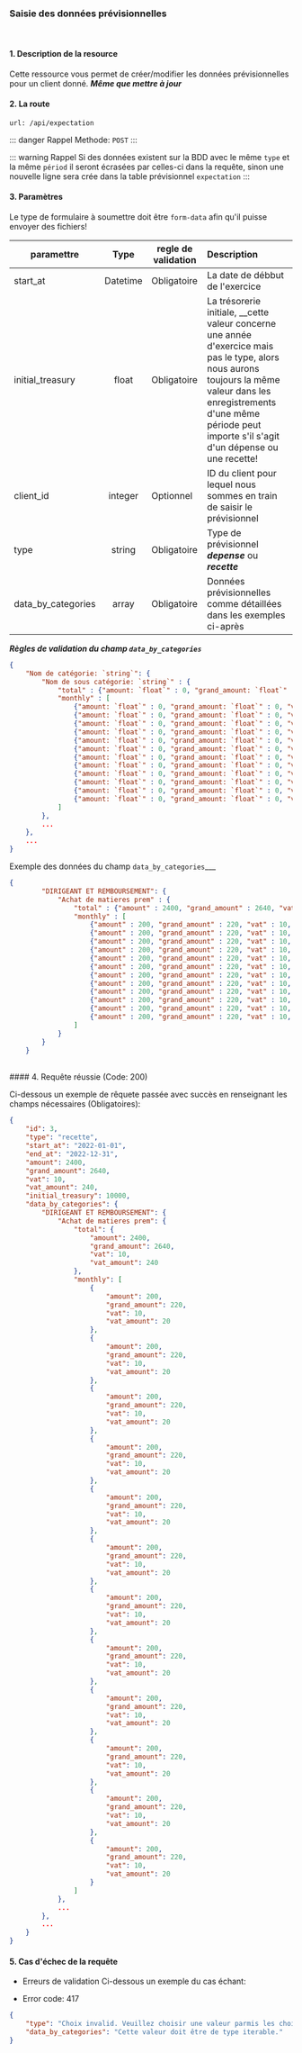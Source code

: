 ### Saisie des données prévisionnelles

<br />

#### 1. Description de la resource

Cette ressource vous permet de créer/modifier les données prévisionnelles pour un client donné.
___Même que mettre à jour___


#### 2. La route
```
url: /api/expectation
```

::: danger Rappel
Methode:  `POST`
:::


::: warning Rappel
Si des données existent sur la BDD avec le même `type` et la même `périod` il seront écrasées par celles-ci dans la requête, sinon une nouvelle ligne sera crée dans la table prévisionnel `expectation`
:::

#### 3. Paramètres

Le type de formulaire à soumettre doit être `form-data` afin qu'il puisse envoyer des fichiers!

| paramettre | Type | regle de validation | Description |
| -------------------- | :---------: | ------------------------------------------------------------------------------------------------------------ | :-------------------------------------------------------------------------------------------------------- |
| start_at | Datetime | Obligatoire | La date de débbut de l'exercice |
| initial_treasury | float | Obligatoire | La trésorerie initiale, __cette valeur concerne une année d'exercice mais pas le type, alors nous aurons toujours la même valeur dans les enregistrements d'une même période peut importe s'il s'agit d'un dépense ou une recette!|
| client_id | integer | Optionnel | ID du client pour lequel nous sommes en train de saisir le prévisionnel |
| type | string | Obligatoire | Type de prévisionnel ***depense*** ou ***recette*** |
| data_by_categories | array | Obligatoire | Données prévisionnelles comme détaillées dans les exemples ci-après |


___Règles de validation du champ `data_by_categories`___
```json
{
    "Nom de catégorie: `string`": {
        "Nom de sous catégorie: `string`" : {
            "total" : {"amount: `float`" : 0, "grand_amount: `float`" : 0, "vat: `float`" : 0, "vat_amount: `float`" : 0},
            "monthly" : [
                {"amount: `float`" : 0, "grand_amount: `float`" : 0, "vat: `float`" : 0, "vat_amount: `float`" : 0},
                {"amount: `float`" : 0, "grand_amount: `float`" : 0, "vat: `float`" : 0, "vat_amount: `float`" : 0},
                {"amount: `float`" : 0, "grand_amount: `float`" : 0, "vat: `float`" : 0, "vat_amount: `float`" : 0},
                {"amount: `float`" : 0, "grand_amount: `float`" : 0, "vat: `float`" : 0, "vat_amount: `float`" : 0},
                {"amount: `float`" : 0, "grand_amount: `float`" : 0, "vat: `float`" : 0, "vat_amount: `float`" : 0},
                {"amount: `float`" : 0, "grand_amount: `float`" : 0, "vat: `float`" : 0, "vat_amount: `float`" : 0},
                {"amount: `float`" : 0, "grand_amount: `float`" : 0, "vat: `float`" : 0, "vat_amount: `float`" : 0},
                {"amount: `float`" : 0, "grand_amount: `float`" : 0, "vat: `float`" : 0, "vat_amount: `float`" : 0},
                {"amount: `float`" : 0, "grand_amount: `float`" : 0, "vat: `float`" : 0, "vat_amount: `float`" : 0},
                {"amount: `float`" : 0, "grand_amount: `float`" : 0, "vat: `float`" : 0, "vat_amount: `float`" : 0},
                {"amount: `float`" : 0, "grand_amount: `float`" : 0, "vat: `float`" : 0, "vat_amount: `float`" : 0},
                {"amount: `float`" : 0, "grand_amount: `float`" : 0, "vat: `float`" : 0, "vat_amount: `float`" : 0}
            ]
        },
        ...
    },
    ...
}
```

Exemple des données du champ `data_by_categories`___
```json
{
        "DIRIGEANT ET REMBOURSEMENT": {
            "Achat de matieres prem" : {
                "total" : {"amount" : 2400, "grand_amount" : 2640, "vat" : 10, "vat_amount" : 240},
                "monthly" : [
                    {"amount" : 200, "grand_amount" : 220, "vat" : 10, "vat_amount" : 20},
                    {"amount" : 200, "grand_amount" : 220, "vat" : 10, "vat_amount" : 20},
                    {"amount" : 200, "grand_amount" : 220, "vat" : 10, "vat_amount" : 20},
                    {"amount" : 200, "grand_amount" : 220, "vat" : 10, "vat_amount" : 20},
                    {"amount" : 200, "grand_amount" : 220, "vat" : 10, "vat_amount" : 20},
                    {"amount" : 200, "grand_amount" : 220, "vat" : 10, "vat_amount" : 20},
                    {"amount" : 200, "grand_amount" : 220, "vat" : 10, "vat_amount" : 20},
                    {"amount" : 200, "grand_amount" : 220, "vat" : 10, "vat_amount" : 20},
                    {"amount" : 200, "grand_amount" : 220, "vat" : 10, "vat_amount" : 20},
                    {"amount" : 200, "grand_amount" : 220, "vat" : 10, "vat_amount" : 20},
                    {"amount" : 200, "grand_amount" : 220, "vat" : 10, "vat_amount" : 20},
                    {"amount" : 200, "grand_amount" : 220, "vat" : 10, "vat_amount" : 20}
                ]
            }
        }
    }
```


<br />
#### 4. Requête réussie (Code: 200)

Ci-dessous un exemple de rêquete passée avec succès en renseignant les champs nécessaires (Obligatoires):

``` JSON
{
    "id": 3,
    "type": "recette",
    "start_at": "2022-01-01",
    "end_at": "2022-12-31",
    "amount": 2400,
    "grand_amount": 2640,
    "vat": 10,
    "vat_amount": 240,
    "initial_treasury": 10000,
    "data_by_categories": {
        "DIRIGEANT ET REMBOURSEMENT": {
            "Achat de matieres prem": {
                "total": {
                    "amount": 2400,
                    "grand_amount": 2640,
                    "vat": 10,
                    "vat_amount": 240
                },
                "monthly": [
                    {
                        "amount": 200,
                        "grand_amount": 220,
                        "vat": 10,
                        "vat_amount": 20
                    },
                    {
                        "amount": 200,
                        "grand_amount": 220,
                        "vat": 10,
                        "vat_amount": 20
                    },
                    {
                        "amount": 200,
                        "grand_amount": 220,
                        "vat": 10,
                        "vat_amount": 20
                    },
                    {
                        "amount": 200,
                        "grand_amount": 220,
                        "vat": 10,
                        "vat_amount": 20
                    },
                    {
                        "amount": 200,
                        "grand_amount": 220,
                        "vat": 10,
                        "vat_amount": 20
                    },
                    {
                        "amount": 200,
                        "grand_amount": 220,
                        "vat": 10,
                        "vat_amount": 20
                    },
                    {
                        "amount": 200,
                        "grand_amount": 220,
                        "vat": 10,
                        "vat_amount": 20
                    },
                    {
                        "amount": 200,
                        "grand_amount": 220,
                        "vat": 10,
                        "vat_amount": 20
                    },
                    {
                        "amount": 200,
                        "grand_amount": 220,
                        "vat": 10,
                        "vat_amount": 20
                    },
                    {
                        "amount": 200,
                        "grand_amount": 220,
                        "vat": 10,
                        "vat_amount": 20
                    },
                    {
                        "amount": 200,
                        "grand_amount": 220,
                        "vat": 10,
                        "vat_amount": 20
                    },
                    {
                        "amount": 200,
                        "grand_amount": 220,
                        "vat": 10,
                        "vat_amount": 20
                    }
                ]
            },
            ...
        },
        ...
    }
}
```

#### 5. Cas d'échec de la requête
- Erreurs de validation
Ci-dessous un exemple du cas échant:

-  Error code: 417
```json
{
    "type": "Choix invalid. Veuillez choisir une valeur parmis les choix proposés.",
    "data_by_categories": "Cette valeur doit être de type iterable."
}
```


